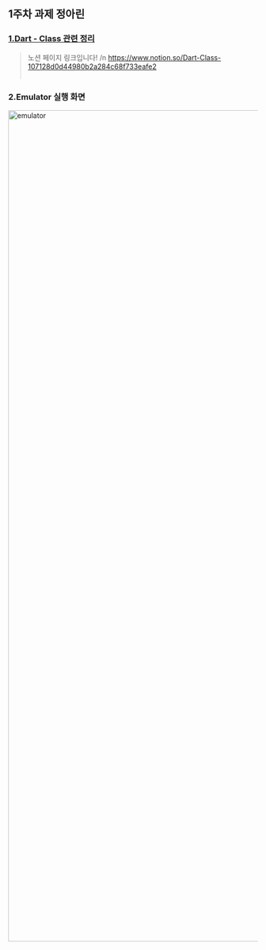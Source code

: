 ## 1주차 과제 정아린

### [1.Dart - Class 관련 정리](https://www.notion.so/Dart-Class-107128d0d44980b2a284c68f733eafe2)
> 노션 페이지 링크입니다! /n
> https://www.notion.so/Dart-Class-107128d0d44980b2a284c68f733eafe2
<br></br>
### 2.Emulator 실행 화면
<img width="1680" alt="emulator" src="https://github.com/user-attachments/assets/751dfc36-1189-4a95-b449-6165f648cc0d">
